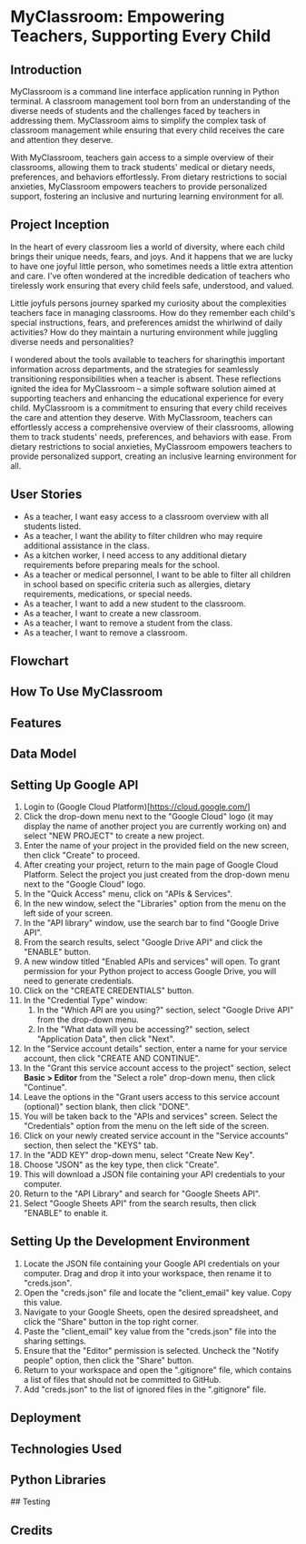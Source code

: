 # MyClassroom: Empowering Teachers, Supporting Every Child

## Introduction

MyClassroom is a command line interface application running in Python terminal. A classroom management tool born from an understanding of the diverse needs of students and the challenges faced by teachers in addressing them. MyClassroom aims to simplify the complex task of classroom management while ensuring that every child receives the care and attention they deserve. 

With MyClassroom, teachers gain access to a simple overview of their classrooms, allowing them to track students' medical or dietary needs, preferences, and behaviors effortlessly. From dietary restrictions to social anxieties, MyClassroom empowers teachers to provide personalized support, fostering an inclusive and nurturing learning environment for all.

## Project Inception

In the heart of every classroom lies a world of diversity, where each child brings their unique needs, fears, and joys. And it happens that we are lucky to have one joyful little person, who sometimes needs a little extra attention and care. I've often wondered at the incredible dedication of teachers who tirelessly work ensuring that every child feels safe, understood, and valued.

Little joyfuls persons journey sparked my curiosity about the complexities teachers face in managing classrooms. How do they remember each child's special instructions, fears, and preferences amidst the whirlwind of daily activities? How do they maintain a nurturing environment while juggling diverse needs and personalities?

I wondered about the tools available to teachers for sharingthis important information across departments, and the strategies for seamlessly transitioning responsibilities when a teacher is absent. These reflections ignited the idea for MyClassroom – a simple software solution aimed at supporting teachers and enhancing the educational experience for every child. MyClassroom is a commitment to ensuring that every child receives the care and attention they deserve. With MyClassroom, teachers can effortlessly access a comprehensive overview of their classrooms, allowing them to track students' needs, preferences, and behaviors with ease. From dietary restrictions to social anxieties, MyClassroom empowers teachers to provide personalized support, creating an inclusive learning environment for all.

## User Stories

- As a teacher, I want easy access to a classroom overview with all students listed.
- As a teacher, I want the ability to filter children who may require additional assistance in the class.
- As a kitchen worker, I need access to any additional dietary requirements before preparing meals for the school.
- As a teacher or medical personnel, I want to be able to filter all children in school based on specific criteria such as allergies, dietary requirements, medications, or special needs.
- As a teacher, I want to add a new student to the classroom.
- As a teacher, I want to create a new classroom.
- As a teacher, I want to remove a student from the class.
- As a teacher, I want to remove a classroom.

## Flowchart

## How To Use MyClassroom 

## Features

## Data Model

## Setting Up Google API

1. Login to (Google Cloud Platform)[https://cloud.google.com/]
2. Click the drop-down menu next to the "Google Cloud" logo (it may display the name of another project you are currently working on) and select "NEW PROJECT" to create a new project.
3. Enter the name of your project in the provided field on the new screen, then click "Create" to proceed.
4. After creating your project, return to the main page of Google Cloud Platform. Select the project you just created from the drop-down menu next to the "Google Cloud" logo.
5. In the "Quick Access" menu, click on "APIs & Services".
6. In the new window, select the "Libraries" option from the menu on the left side of your screen.
7. In the "API library" window, use the search bar to find "Google Drive API".
8. From the search results, select "Google Drive API" and click the "ENABLE" button.
9. A new window titled "Enabled APIs and services" will open. To grant permission for your Python project to access Google Drive, you will need to generate credentials.
10. Click on the "CREATE CREDENTIALS" button.
11. In the "Credential Type" window:
    1. In the "Which API are you using?" section, select "Google Drive API" from the drop-down menu.
    2. In the "What data will you be accessing?" section, select "Application Data", then click "Next".
12. In the "Service account details" section, enter a name for your service account, then click "CREATE AND CONTINUE".
13. In the "Grant this service account access to the project" section, select **Basic > Editor** from the "Select a role" drop-down menu, then click "Continue".
14. Leave the options in the "Grant users access to this service account (optional)" section blank, then click "DONE".
15. You will be taken back to the "APIs and services" screen. Select the "Credentials" option from the menu on the left side of the screen.
16. Click on your newly created service account in the "Service accounts" section, then select the "KEYS" tab.
17. In the "ADD KEY" drop-down menu, select "Create New Key".
18. Choose "JSON" as the key type, then click "Create".
19. This will download a JSON file containing your API credentials to your computer.
20. Return to the "API Library" and search for "Google Sheets API".
21. Select "Google Sheets API" from the search results, then click "ENABLE" to enable it.

## Setting Up the Development Environment

1. Locate the JSON file containing your Google API credentials on your computer. Drag and drop it into your workspace, then rename it to "creds.json".
2. Open the "creds.json" file and locate the "client_email" key value. Copy this value.
3. Navigate to your Google Sheets, open the desired spreadsheet, and click the "Share" button in the top right corner.
4. Paste the "client_email" key value from the "creds.json" file into the sharing settings.
5. Ensure that the "Editor" permission is selected. Uncheck the "Notify people" option, then click the "Share" button.
6. Return to your workspace and open the ".gitignore" file, which contains a list of files that should not be committed to GitHub.
7. Add "creds.json" to the list of ignored files in the ".gitignore" file.



## Deployment

## Technologies Used

## Python Libraries

## Testing 

## Credits